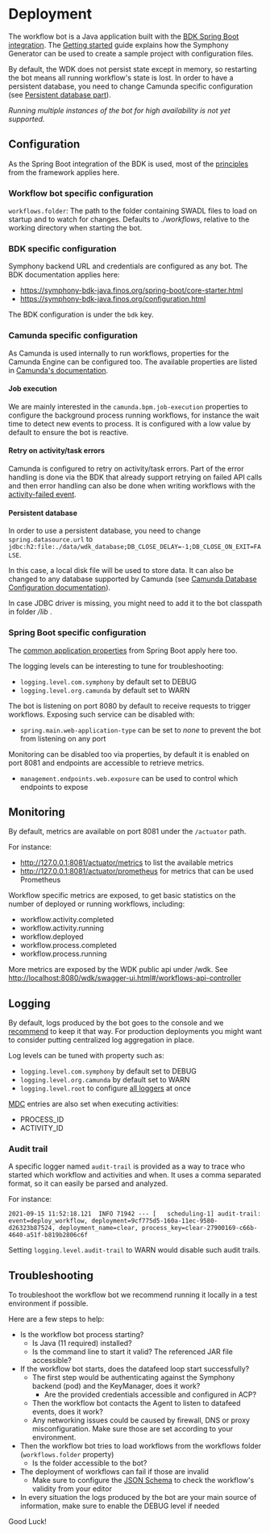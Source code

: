 # Deployment

The workflow bot is a Java application built with
the [BDK Spring Boot integration](https://symphony-bdk-java.finos.org/spring-boot/core-starter.html).
The [Getting started](./getting-started.md) guide explains how the Symphony Generator can be used to create a sample
project with configuration files.

By default, the WDK does not persist state except in memory, so restarting the bot means all running
workflow's state is lost. In order to have a persistent database, you need to change Camunda specific configuration (see [Persistent database part](./deployment.md#camunda-specific-configuration)).

_Running multiple instances of the bot for high availability is not yet supported._

## Configuration

As the Spring Boot integration of the BDK is used, most of
the [principles](https://docs.spring.io/spring-boot/docs/current/reference/html/features.html#features.external-config)
from the framework applies here.

### Workflow bot specific configuration

`workflows.folder`: The path to the folder containing SWADL files to load on startup and to watch for changes. Defaults
to _./workflows_, relative to the working directory when starting the bot.

### BDK specific configuration

Symphony backend URL and credentials are configured as any bot. The BDK documentation applies here:

- https://symphony-bdk-java.finos.org/spring-boot/core-starter.html
- https://symphony-bdk-java.finos.org/configuration.html

The BDK configuration is under the `bdk` key.

### Camunda specific configuration

As Camunda is used internally to run workflows, properties for the Camunda Engine can be configured too. The available
properties are listed
in [Camunda's documentation](https://docs.camunda.org/manual/latest/user-guide/spring-boot-integration/configuration/#camunda-engine-properties).

#### Job execution
We are mainly interested in the `camunda.bpm.job-execution` properties to configure the background process running
workflows, for instance the wait time to detect new events to process. It is configured with a low value by default to
ensure the bot is reactive.

#### Retry on activity/task errors
Camunda is configured to retry on activity/task errors. Part of the error handling is done via the BDK that already
support retrying on failed API calls and then error handling can also be done when writing workflows with
the [activity-failed event](./reference.md#activity-failed).

#### Persistent database
In order to use a persistent database, you need to change `spring.datasource.url` to `jdbc:h2:file:./data/wdk_database;DB_CLOSE_DELAY=-1;DB_CLOSE_ON_EXIT=FALSE`.

In this case, a local disk file will be used to store data. It can also be changed to any database supported by Camunda (see [Camunda Database Configuration documentation](https://docs.camunda.org/manual/7.15/user-guide/process-engine/database/database-configuration/)).

In case JDBC driver is missing, you might need to add it to the bot classpath in folder _/lib_ . 

### Spring Boot specific configuration

The [common application properties](https://docs.spring.io/spring-boot/docs/current/reference/html/application-properties.html)
from Spring Boot apply here too.

The logging levels can be interesting to tune for troubleshooting:

- `logging.level.com.symphony` by default set to DEBUG
- `logging.level.org.camunda` by default set to WARN

The bot is listening on port 8080 by default to receive requests to trigger workflows. Exposing such service can be
disabled with:

- `spring.main.web-application-type` can be set to _none_ to prevent the bot from listening on any port

Monitoring can be disabled too via properties, by default it is enabled on port 8081 and endpoints are accessible to
retrieve metrics.

- `management.endpoints.web.exposure` can be used to control which endpoints to expose

## Monitoring

By default, metrics are available on port 8081 under the `/actuator` path.

For instance:

- http://127.0.0.1:8081/actuator/metrics to list the available metrics
- http://127.0.0.1:8081/actuator/prometheus for metrics that can be used Prometheus

Workflow specific metrics are exposed, to get basic statistics on the number of deployed or running workflows,
including:

- workflow.activity.completed
- workflow.activity.running
- workflow.deployed
- workflow.process.completed
- workflow.process.running

More metrics are exposed by the WDK public api under /wdk. See [http://localhost:8080/wdk/swagger-ui.html#/workflows-api-controller](http://localhost:8080/wdk/swagger-ui.html#/workflows-api-controller)

## Logging

By default, logs produced by the bot goes to the console and we [recommend](https://12factor.net/logs) to keep it that
way. For production deployments you might want to consider putting centralized log aggregation in place.

Log levels can be tuned with property such as:

- `logging.level.com.symphony` by default set to DEBUG
- `logging.level.org.camunda` by default set to WARN
- `logging.level.root` to
  configure [all loggers](https://docs.spring.io/spring-boot/docs/current/reference/htmlsingle/#features.logging.log-levels)
  at once

[MDC](http://logback.qos.ch/manual/mdc.html) entries are also set when executing activities:

- PROCESS_ID
- ACTIVITY_ID

### Audit trail

A specific logger named `audit-trail` is provided as a way to trace who started which workflow and activities and when.
It uses a comma separated format, so it can easily be parsed and analyzed.

For instance:

```
2021-09-15 11:52:18.121  INFO 71942 --- [   scheduling-1] audit-trail: event=deploy_workflow, deployment=9cf775d5-160a-11ec-9580-d26323b87524, deployment_name=clear, process_key=clear-27900169-c66b-4640-a51f-b819b2806c6f
```

Setting `logging.level.audit-trail` to WARN would disable such audit trails.

## Troubleshooting

To troubleshoot the workflow bot we recommend running it locally in a test environment if possible.

Here are a few steps to help:

- Is the workflow bot process starting?
  - Is Java (11 required) installed?
  - Is the command line to start it valid? The referenced JAR file accessible?
- If the workflow bot starts, does the datafeed loop start successfully?
  - The first step would be authenticating against the Symphony backend (pod) and the KeyManager, does it work?
    - Are the provided credentials accessible and configured in ACP?
  - Then the workflow bot contacts the Agent to listen to datafeed events, does it work?
  - Any networking issues could be caused by firewall, DNS or proxy misconfiguration. Make sure those are set according
    to your environment.
- Then the workflow bot tries to load workflows from the workflows folder (`workflows.folder` property)
  - Is the folder accessible to the bot?
- The deployment of workflows can fail if those are invalid
  - Make sure to configure the [JSON Schema](./concepts.md#swadl) to check the workflow's validity from your editor
- In every situation the logs produced by the bot are your main source of information, make sure to enable the DEBUG
  level if needed

Good Luck!
